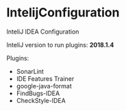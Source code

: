 # IntelijConfiguration
InteliJ IDEA Configuration

InteliJ version to run plugins: **2018.1.4**

Plugins:
* SonarLint
* IDE Features Trainer
* google-java-format
* FindBugs-IDEA
* CheckStyle-IDEA
